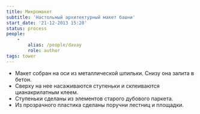 ```yaml
---
title: Микромакет
subtitle: 'Настольный архитектурный макет башни'
start_date: '21-12-2013 15:28'
status: process
people:
    -
        alias: /people/davay
        role: author
tags: tower
---
```


* Макет собран на оси из металлической шпильки. Снизу она залита в бетон.  
* Сверху на нее насаживаются ступеньки и склеиваются цианакрилатным клеем.   
* Ступеньки сделаны из элементов старого дубового паркета.  
* Из прозрачного пластика сделаны поручни лестниц и площадки. 

